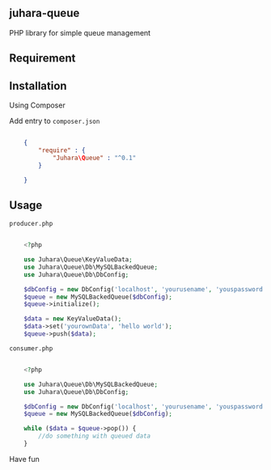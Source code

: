 juhara-queue
------------

PHP library for simple queue management

Requirement
-----------


Installation
------------

Using Composer

Add entry to `composer.json`

```json

    {
        "require" : {
            "Juhara\Queue" : "^0.1"
        }

    }

```

Usage
-----

`producer.php`

```php

    <?php

    use Juhara\Queue\KeyValueData;
    use Juhara\Queue\Db\MySQLBackedQueue;
    use Juhara\Queue\Db\DbConfig;

    $dbConfig = new DbConfig('localhost', 'yourusename', 'youspassword', 'yourdb', 'yourtable');
    $queue = new MySQLBackedQueue($dbConfig);
    $queue->initialize();

    $data = new KeyValueData();
    $data->set('yourownData', 'hello world');
    $queue->push($data);

```

`consumer.php`

```php

    <?php

    use Juhara\Queue\Db\MySQLBackedQueue;
    use Juhara\Queue\Db\DbConfig;

    $dbConfig = new DbConfig('localhost', 'yourusename', 'youspassword', 'yourdb', 'yourtable');
    $queue = new MySQLBackedQueue($dbConfig);

    while ($data = $queue->pop()) {
        //do something with queued data
    }

```

Have fun